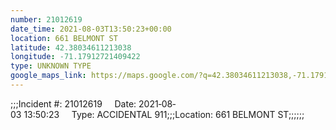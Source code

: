 ```yaml
---
number: 21012619
date_time: 2021-08-03T13:50:23+00:00
location: 661 BELMONT ST
latitude: 42.38034611213038
longitude: -71.17912721409422
type: UNKNOWN TYPE
google_maps_link: https://maps.google.com/?q=42.38034611213038,-71.17912721409422
---
```


;;;Incident #: 21012619     Date: 2021‐08‐03 13:50:23     Type: ACCIDENTAL 911;;;Location: 661 BELMONT ST;;;;;;
